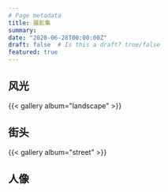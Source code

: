 ```yaml
---
# Page metadata
title: 摄影集
summary: 
date: "2020-06-28T00:00:00Z"
draft: false  # Is this a draft? true/false
featured: true
---
```


## 风光
{{< gallery album="landscape" >}}

## 街头
{{< gallery album="street" >}}

## 人像


